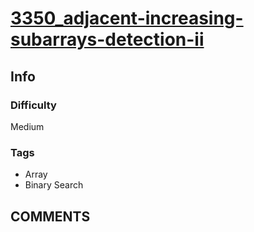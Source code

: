 # [3350_adjacent-increasing-subarrays-detection-ii](https://leetcode.com/problems/adjacent-increasing-subarrays-detection-ii/)

## Info

### Difficulty

Medium

### Tags

- Array
- Binary Search

## __COMMENTS__

> 
